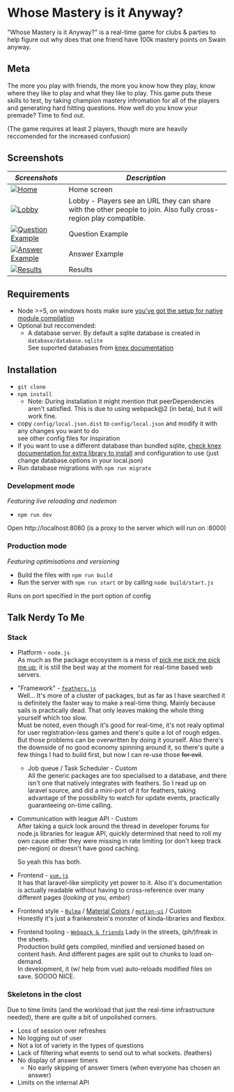 # Whose Mastery is it Anyway?

"Whose Mastery is it Anyway?" is a real-time game for clubs & parties to help figure out why does that one friend have 100k mastery points on Swain anyway.

## Meta

The more you play with friends, the more you know how they play, know where they like to play and what they like to play. This game puts these skills to test, by taking champion mastery infromation for all of the players and generating hard hitting questions. How well do you know your premade? Time to find out.

(The game requires at least 2 players, though more are heavily reccomended for the increased confusion)

## Screenshots

*Screenshots* | *Description*
---|---
[![Home](http://i.imgur.com/DVtoSMrt.png)](http://i.imgur.com/DVtoSMr.png) | Home screen
[![Lobby](http://i.imgur.com/ftgrPydt.png)](http://i.imgur.com/ftgrPyd.png) | Lobby - Players see an URL they can share with the other people to join. Also fully cross-region play compatible.
[![Question Example](http://i.imgur.com/PMd6LpXt.png)](http://i.imgur.com/PMd6LpX.png) | Question Example
[![Answer Example](http://i.imgur.com/LbRkAdEt.png)](http://i.imgur.com/LbRkAdE.png) | Answer Example
[![Results](http://i.imgur.com/DNwnvHvt.png)](http://i.imgur.com/DNwnvHv.png) | Results

## Requirements

* Node >=5, on windows hosts make sure [you've got the setup for native module compilation](https://github.com/Microsoft/nodejs-guidelines/blob/master/windows-environment.md#compiling-native-addon-modules)
* Optional but reccomended: 
    * A database server. By default a sqlite database is created in `database/database.sqlite`  
      See suported databases from [knex documentation](http://knexjs.org/#Installation-node)

## Installation

* `git clone`
* `npm install`
    * Note: During installation it might mention that peerDependencies aren't satisfied. This is due to using webpack@2 (in beta), but it will work fine.
* copy `config/local.json.dist` to `config/local.json` and modify it with any changes you want to do  
  see other config files for inspiration
* If you want to use a different database than bundled sqlite, [check knex documentation for extra library to install](http://knexjs.org/#Installation-node) and configuration to use (just change database.options in your local.json)
* Run database migrations with `npm run migrate`

### Development mode

*Featuring live reloading and nodemon* 

* `npm run dev`

Open http://localhost:8080 (is a proxy to the server which will run on :8000)

### Production mode

*Featuring optimisations and versioning*

* Build the files with `npm run build`
* Run the server with `npm run start` or by calling `node build/start.js`

Runs on port specified in the port option of config

## Talk Nerdy To Me

### Stack

* Platform - `node.js`  
  As much as the package ecosystem is a mess of [pick me pick me pick me up](https://youtu.be/M3rg-rh6MPo "I would like to apologise for linking to.. that"), it is still the best way at the moment for real-time based web servers.
* "Framework" - [`feathers.js`](http://feathersjs.com/)  
  Well... It's more of a cluster of packages, but as far as I have searched it is definitely the faster way to make a real-time thing. Mainly because sails is practically dead. That only leaves making the whole thing yourself which too slow.  
  Must be noted, even though it's good for real-time, it's not realy optimal for user registration-less games and there's quite a lot of rough edges. But those problems can be overwritten by doing it yourself. Also there's the downside of no good economy spinning around it, so there's quite a few things I had to build first, but now I can re-use those ~~for evil~~.  
  * Job queue / Task Scheduler - Custom  
    All the generic packages are too specialised to a database, and there isn't one that natively integrates with feathers. So I read up on laravel source, and did a mini-port of it for feathers, taking advantage of the possibility to watch for update events, practically guaranteeing on-time calling.
* Communication with league API - Custom  
  After taking a quick look around the thread in developer forums for node.js libraries for league API, quickly determined that need to roll my own cause either they were missing in rate limiting (or don't keep track per-region) or doesn't have good caching.  
  
  So yeah this has both.
* Frontend - [`vue.js`](http://vuejs.org/)  
  It has that laravel-like simplicity yet power to it. Also it's documentation is actually readable without having to cross-reference over many different pages (*looking at you, ember*)
* Frontend style - [`Bulma`](http://vuejs.org/) / [Material Colors](https://www.google.com/design/spec/style/color.html) / [`motion-ui`](http://zurb.com/playground/motion-ui) / Custom  
  Honestly it's just a frankenstein's monster of kinda-libraries and flexbox.
* Frontend tooling - [`Webpack & friends`](https://webpack.github.io/)
  Lady in the streets, (ph/)freak in the sheets.  
  Production build gets compiled, minified and versioned based on content hash. And different pages are split out to chunks to load on-demand.  
  In development, it (w/ help from vue) auto-reloads modified files on save. SOOOO NICE.

### Skeletons in the clost

Due to time limits (and the workload that just the real-time infrastructure needed), there are quite a bit of unpolished corners.

* Loss of session over refreshes
* No logging out of user
* Not a lot of variety in the types of questions
* Lack of filtering what events to send out to what sockets. (feathers)
* No display of answer timers
  * No early skipping of answer timers (when everyone has chosen an answer)
* Limits on the internal API
